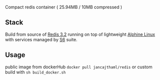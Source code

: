 Compact redis container ( 25.94MB / 10MB compressed )

## Stack

Build from source of [Redis 3.2](https://redis.io/download) running on top of lightweight [Alphine Linux](https://alpinelinux.org) with services managed by [S6](http://git.skarnet.org/cgi-bin/cgit.cgi/s6/about/) suite.

## Usage

public image from dockerHub `docker pull jancajthaml/redis` or custom build with `sh build_docker.sh`
